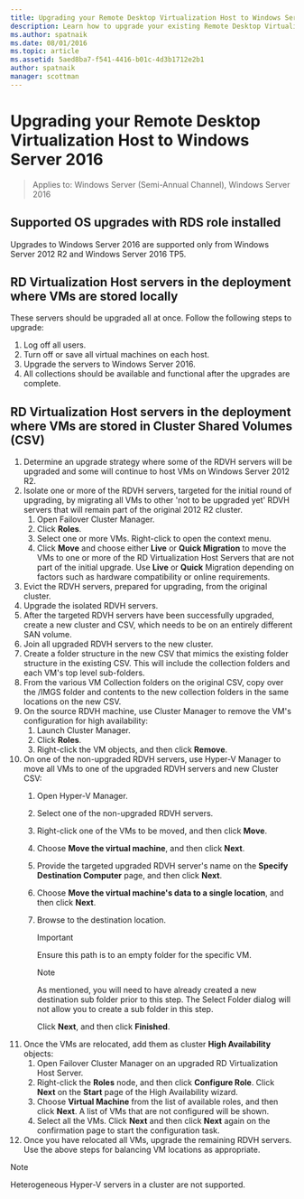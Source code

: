 ```yaml
---
title: Upgrading your Remote Desktop Virtualization Host to Windows Server 2016
description: Learn how to upgrade your existing Remote Desktop Virtualization Host to Windows Server 2016.
ms.author: spatnaik
ms.date: 08/01/2016
ms.topic: article
ms.assetid: 5aed8ba7-f541-4416-b01c-4d3b1712e2b1
author: spatnaik
manager: scottman
---
```

# Upgrading your Remote Desktop Virtualization Host to Windows Server 2016

>Applies to: Windows Server (Semi-Annual Channel), Windows Server 2016

## Supported OS upgrades with RDS role installed
Upgrades to Windows Server 2016 are supported only from Windows Server 2012 R2 and Windows Server 2016 TP5.

## RD Virtualization Host servers in the deployment where VMs are stored locally
These servers should be upgraded all at once. Follow the following steps to upgrade:

1. Log off all users.
1. Turn off or save all virtual machines on each host.
1. Upgrade the servers to Windows Server 2016.
1. All collections should be available and functional after the upgrades are complete.

## RD Virtualization Host servers in the deployment where VMs are stored in Cluster Shared Volumes (CSV)

1. Determine an upgrade strategy where some of the RDVH servers will be upgraded and some will continue to host VMs on Windows Server 2012 R2.
2. Isolate one or more of the RDVH servers, targeted for the initial round of upgrading, by migrating all VMs to other 'not to be upgraded yet' RDVH servers that will remain part of the original 2012 R2 cluster.
    1. Open Failover Cluster Manager.
    1. Click **Roles**.
    1. Select one or more VMs. Right-click to open the context menu.
    1. Click **Move** and choose either **Live** or **Quick Migration** to move the VMs to one or more of the RD Virtualization Host Servers that are not part of the initial upgrade. Use **Live** or **Quick** Migration depending on factors such as hardware compatibility or online requirements.
3. Evict the RDVH servers, prepared for upgrading, from the original cluster.
4. Upgrade the isolated RDVH servers.
5. After the targeted RDVH servers have been successfully upgraded, create a new cluster and CSV, which needs to be on an entirely different SAN volume.
6. Join all upgraded RDVH servers to the new cluster.
7. Create a folder structure in the new CSV that mimics the existing folder structure in the existing CSV. This will include the collection folders and each VM's top level sub-folders.
8. From the various VM Collection folders on the original CSV, copy over the /IMGS folder and contents to the new collection folders in the same locations on the new CSV.
9. On the source RDVH machine, use Cluster Manager to remove the VM's configuration for high availability:
    1. Launch Cluster Manager.
    1. Click **Roles**.
    1. Right-click the VM objects, and then click **Remove**.
10. On one of the non-upgraded RDVH servers, use Hyper-V Manager to move all VMs to one of the upgraded RDVH servers and new Cluster CSV:
    1. Open Hyper-V Manager.
    2. Select one of the non-upgraded RDVH servers.
    3. Right-click one of the VMs to be moved, and then click **Move**.
    4. Choose **Move the virtual machine**, and then click **Next**.
    5. Provide the targeted upgraded RDVH server's name on the **Specify Destination Computer** page, and then click **Next**.
    6. Choose **Move the virtual machine's data to a single location**, and then click **Next**.
    7. Browse to the destination location.
       > [!IMPORTANT]
       > Ensure this path is to an empty folder for the specific VM.

       > [!NOTE]
       > As mentioned, you will need to have already created a new destination sub folder prior to this step. The Select Folder dialog will not allow you to create a sub folder in this step.

       Click **Next**, and then click **Finished**.
11. Once the VMs are relocated, add them as cluster **High Availability** objects:
     1. Open Failover Cluster Manager on an upgraded RD Virtualization Host Server.
     1. Right-click the **Roles** node, and then click **Configure Role**. Click **Next** on the **Start** page of the High Availability wizard.
     1. Choose **Virtual Machine** from the list of available roles, and then click **Next**. A list of VMs that are not configured will be shown.
     1. Select all the VMs. Click **Next** and then click **Next** again on the confirmation page to start the configuration task.
12. Once you have relocated all VMs, upgrade the remaining RDVH servers. Use the above steps for balancing VM locations as appropriate.

> [!NOTE]
> Heterogeneous Hyper-V servers in a cluster are not supported.
